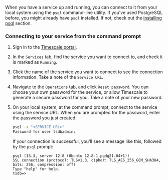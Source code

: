 When you have a service up and running, you can connect to it from your local
system using the `psql` command-line utility. If you've used PostgreSQL before,
you might already have `psql` installed. If not, check out the [installing
psql][install-psql] section.

<Procedure>

### Connecting to your service from the command prompt

1.  Sign in to the [Timescale portal][tsc-portal].
1.  In the `Services` tab, find the service you want to connect to, and check
    it is marked as `Running`.
1.  Click the name of the service you want to connect to see the connection
    information. Take a note of the `Service URL`.
1.  Navigate to the `Operations` tab, and click `Reset password`. You can choose
    your own password for the service, or allow Timescale to generate a
    secure password for you. Take a note of your new password.
1.  On your local system, at the command prompt, connect to the service using
    the service URL. When you are prompted for the password, enter the password
    you just created:

    ```bash
    psql -x "<SERVICE_URL>"
    Password for user tsdbadmin:
    ```

    If your connection is successful, you'll see a message like this, followed
    by the `psql` prompt:

    ```
    psql (13.3, server 12.8 (Ubuntu 12.8-1.pgdg21.04+1))
    SSL connection (protocol: TLSv1.3, cipher: TLS_AES_256_GCM_SHA384, bits: 256, compression: off)
    Type "help" for help.
    tsdb=>
    ```

</Procedure>

[install-psql]: /use-timescale/:currentVersion:/connecting/psql/
[tsc-portal]: https://console.cloud.timescale.com/
